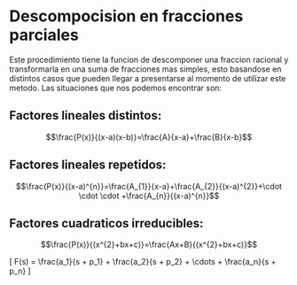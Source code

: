 # Descompocision en fracciones parciales

Este procedimiento tiene la funcion de descomponer una fraccion racional y transformarla en una suma de fracciones mas simples, esto basandose en distintos casos que pueden llegar a presentarse al momento de utilizar este metodo.
Las situaciones que nos podemos encontrar son:


## Factores lineales distintos:


$$\frac{P(x)}{(x-a)(x-b)}=\frac{A}{x-a}+\frac{B}{x-b}$$

## Factores lineales repetidos:

$$\frac{P(x)}{(x-a)^{n}}=\frac{A_{1}}{x-a}+\frac{A_{2}}{(x-a)^{2}}+\cdot \cdot \cdot +\frac{A_{n}}{(x-a)^{n}}$$

## Factores cuadraticos irreducibles:

$$\frac{P(x)}{(x^{2}+bx+c)}=\frac{Ax+B}{(x^{2}+bx+c)}$$


\[ F(s) = \frac{a_1}{s + p_1} + \frac{a_2}{s + p_2} + \cdots + \frac{a_n}{s + p_n} \]
